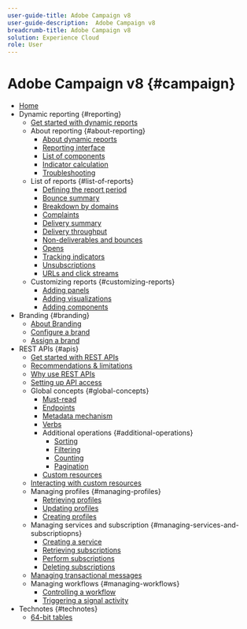 ```yaml
---
user-guide-title: Adobe Campaign v8
user-guide-description:  Adobe Campaign v8
breadcrumb-title: Adobe Campaign v8
solution: Experience Cloud
role: User
---
```

# Adobe Campaign v8 {#campaign}

+ [Home](campaign-standard-migration-home.md)
+ Dynamic reporting {#reporting}
  + [Get started with dynamic reports](reporting/get-started-reporting.md)
  + About reporting {#about-reporting}
       + [About dynamic reports](reporting/about-dynamic-reports.md)
       + [Reporting interface](reporting/reporting-interface.md)
       + [List of components](reporting/list-of-components.md)
       + [Indicator calculation](reporting/indicator-calculation.md)
       + [Troubleshooting](reporting/troubleshooting.md)
  + List of reports {#list-of-reports}
       + [Defining the report period](reporting/defining-the-report-period.md)
       + [Bounce summary](reporting/bounce-summary.md)
       + [Breakdown by domains](reporting/breakdown-by-domains.md)
       + [Complaints](reporting/complaints.md)
       + [Delivery summary](reporting/delivery-summary.md)
       + [Delivery throughput](reporting/delivery-throughput.md)
       + [Non-deliverables and bounces](reporting/non-deliverables-and-bounces.md)
       + [Opens](reporting/opens.md)
       + [Tracking indicators](reporting/tracking-indicators.md)
       + [Unsubscriptions](reporting/unsubscriptions.md)
       + [URLs and click streams](reporting/urls-and-click-streams.md)
  + Customizing reports {#customizing-reports}
       + [Adding panels](reporting/adding-panels.md)
       + [Adding visualizations](reporting/adding-visualizations.md)
       + [Adding components](reporting/adding-components.md)
+ Branding {#branding}
  + [About Branding](branding/branding-gs.md)
  + [Configure a brand](branding/branding-configure.md)
  + [Assign a brand](branding/branding-assign.md)
+ REST APIs {#apis}
  + [Get started with REST APIs](api/get-started-apis.md)
  + [Recommendations & limitations](api/limitations.md)
  + [Why use REST APIs](api/why-using-campaign-standard-apis.md)
  + [Setting up API access](api/setting-up-api-access.md)
  + Global concepts {#global-concepts}
     + [Must-read](api/must-read.md)
     + [Endpoints](api/endpoints.md)
     + [Metadata mechanism](api/metadata-mechanism.md)
     + [Verbs](api/verbs.md)
     + Additional operations {#additional-operations}
          + [Sorting](api/sorting.md)
          + [Filtering](api/filtering.md)
          + [Counting](api/counting.md)
          + [Pagination](api/pagination.md)
     + [Custom resources](api/custom-resources.md)
  + [Interacting with custom resources](api/interacting-with-custom-resources.md)  
  + Managing profiles {#managing-profiles}
     + [Retrieving profiles](api/retrieving-profiles.md)
     + [Updating profiles](api/updating-profiles.md)
     + [Creating profiles](api/creating-profiles-api.md)
  + Managing services and subscription {#managing-services-and-subscriptiopns}
     + [Creating a service](api/creating-a-service.md)
     + [Retrieving subscriptions](api/retrieving-subscriptions.md)
     + [Perform subscriptions](api/perform-subscriptions.md)
     + [Deleting subscriptions](api/deleting-subscriptions.md)
  + [Managing transactional messages](api/managing-transactional-messages.md)
  + Managing workflows {#managing-workflows}
     + [Controlling a workflow](api/controlling-a-workflow.md)
     + [Triggering a signal activity](api/triggering-a-signal-activity.md)
+ Technotes {#technotes}
  + [64-bit tables](technotes/64-bit-tables.md)

